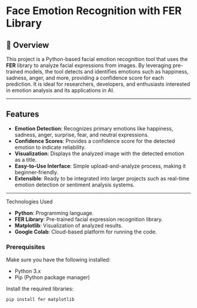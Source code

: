 # Face Emotion Recognition with FER Library

## 📖 Overview
This project is a Python-based facial emotion recognition tool that uses the **FER** library to analyze facial expressions from images. By leveraging pre-trained models, the tool detects and identifies emotions such as happiness, sadness, anger, and more, providing a confidence score for each prediction. It is ideal for researchers, developers, and enthusiasts interested in emotion analysis and its applications in AI.

---

##  Features
- **Emotion Detection**: Recognizes primary emotions like happiness, sadness, anger, surprise, fear, and neutral expressions.
- **Confidence Scores**: Provides a confidence score for the detected emotion to indicate reliability.
- **Visualization**: Displays the analyzed image with the detected emotion as a title.
- **Easy-to-Use Interface**: Simple upload-and-analyze process, making it beginner-friendly.
- **Extensible**: Ready to be integrated into larger projects such as real-time emotion detection or sentiment analysis systems.

---

Technologies Used
- **Python**: Programming language.
- **FER Library**: Pre-trained facial expression recognition library.
- **Matplotlib**: Visualization of analyzed results.
- **Google Colab**: Cloud-based platform for running the code.


### Prerequisites
Make sure you have the following installed:
- Python 3.x
- Pip (Python package manager)

Install the required libraries:
```bash
pip install fer matplotlib
